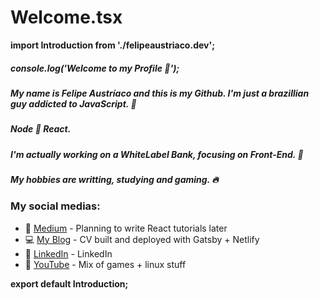 # Welcome.tsx
**import Introduction from './felipeaustriaco.dev';**


##### console.log('Welcome to my Profile 💨');
##### My name is Felipe Austríaco and this is my Github. I'm just a brazillian guy addicted to JavaScript. 🚀  

##### Node 💜 React.  

##### I'm actually working on a WhiteLabel Bank, focusing on Front-End.  🏦  

##### My hobbies are writting, studying and gaming. 🔥  


### My social medias:  
* 📰 [Medium] - Planning to write React tutorials later
* 💻 [My Blog] - CV built and deployed with Gatsby + Netlify
* 👔 [LinkedIn] - LinkedIn
* 🎥 [YouTube] - Mix of games + linux stuff  

**export default Introduction;**







[Medium]: <https://medium.com/@w1redl4in>
[LinkedIn]: <https://www.linkedin.com/in/felipe-austriaco-dev/>
[My Blog]: <https://www.felipeaustriaco.dev/>
[YouTube]: <https://www.youtube.com/channel/UC6Z6YQtuLUEZqPqTJ4Jfywg>






